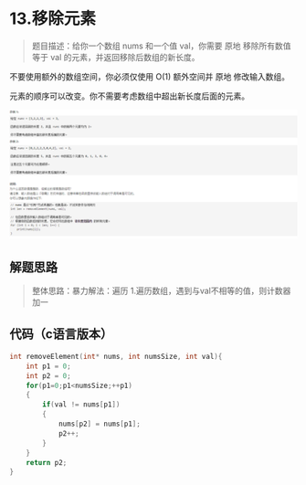 # 13.移除元素

>题目描述：给你一个数组 nums 和一个值 val，你需要 原地 移除所有数值等于 val 的元素，并返回移除后数组的新长度。

不要使用额外的数组空间，你必须仅使用 O(1) 额外空间并 原地 修改输入数组。

元素的顺序可以改变。你不需要考虑数组中超出新长度后面的元素。


![示例](images\数组_13.png)

## 解题思路
>整体思路：暴力解法：遍历
1.遍历数组，遇到与val不相等的值，则计数器加一

## 代码（c语言版本）

```c
int removeElement(int* nums, int numsSize, int val){
    int p1 = 0;
    int p2 = 0;
    for(p1=0;p1<numsSize;++p1)
    {
        if(val != nums[p1])
        {
            nums[p2] = nums[p1];
            p2++;
        }
    }
    return p2;
}

```
